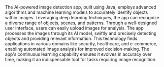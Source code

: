 The AI-powered image detection app, built using Java, employs advanced algorithms and machine learning models to accurately identify objects within images. Leveraging deep learning techniques, the app can recognize a diverse range of objects, scenes, and patterns. Through a well-designed user interface, users can easily upload images for analysis. The app processes the images through its AI model, swiftly and precisely detecting objects and providing relevant information. This technology finds applications in various domains like security, healthcare, and e-commerce, enabling automated image analysis for improved decision-making. The app's continuous learning capability ensures it evolves in accuracy over time, making it an indispensable tool for tasks requiring image recognition.

